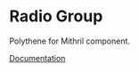 # Radio Group

Polythene for Mithril component.

[Documentation](https://github.com/ArthurClemens/polythene/tree/master/docs/components/mithril/radio-group.md)
